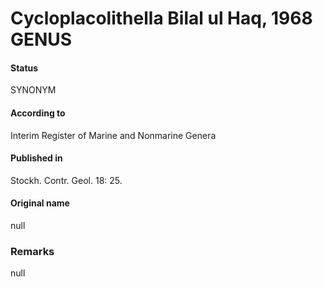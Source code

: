 Cycloplacolithella Bilal ul Haq, 1968 GENUS
=======

#### Status
SYNONYM

#### According to
Interim Register of Marine and Nonmarine Genera

#### Published in
Stockh. Contr. Geol. 18: 25.

#### Original name
null

### Remarks
null
